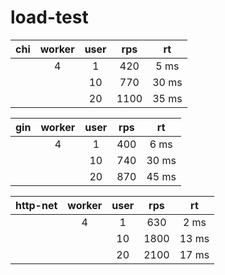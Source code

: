 # load-test

|chi| worker|user|rps |rt    |
|:---:|:-------:|:----:|:----:|:------:|
|   |   4   |1   |420 |5 ms  |
|   |       |10  |770 |30 ms |  
|   |       |20  |1100|35 ms |


|gin| worker|user|rps |rt    |
|:---:|:-------:|:----:|:----:|:------:|
|   |   4   |1   |400 |6 ms  |
|   |       |10  |740 |30 ms |  
|   |       |20  |870 |45 ms |


|http-net| worker|user|rps |rt    |
|:---:|:-------:|:----:|:----:|:------:|
|   |   4   |1   |630 |2 ms  |
|   |       |10  |1800|13 ms |  
|   |       |20  |2100|17 ms |

